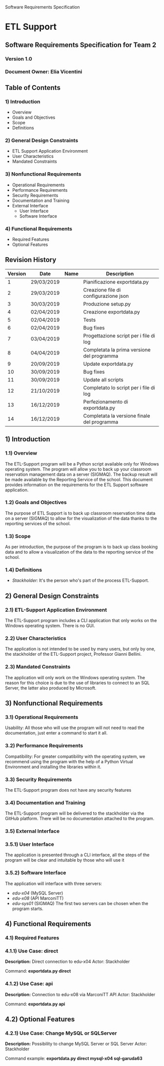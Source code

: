 Software Requirements Specification

# ETL Support

## Software Requirements Specification for Team 2
### Version 1.0
### Document Owner: Elia Vicentini

## Table of Contents
### 1) Introduction
- Overview
- Goals and Objectives
- Scope
- Definitions

### 2) General Design Constraints
- ETL Support Application Environment
- User Characteristics
- Mandated Constraints

### 3) Nonfunctional Requirements
- Operational Requirements
- Performance Requirements
- Security Requirements
- Documentation and Training
- External Interface
    - User Interface
    - Software Interface

### 4) Functional Requirements
- Required Features
- Optional Features

## Revision History
|Version    |Date       |Name   |Description                                |
|-----------|-----------|-------|-------------------------------------------|
|1          |29/03/2019 |       |Pianificazione exportdata.py               |  
|2          |29/03/2019 |       |Creazione file di configurazione json      |  
|3          |30/03/2019 |       |Produzione setup.py                        |  
|4          |02/04/2019 |       |Creazione exportdata.py                    |  
|5          |02/04/2019 |       |Tests                                      |  
|6          |02/04/2019 |       |Bug fixes                                  |  
|7          |03/04/2019 |       |Progettazione script per i file di log     |  
|8          |04/04/2019 |       |Completata la prima versione del programma |  
|9          |20/09/2019 |       |Update exportdata.py                       |  
|10         |30/09/2019 |       |Bug fixes                                  |  
|11         |30/09/2019 |       |Update all scripts                         |  
|12         |21/10/2019 |       |Completato lo script per i file di log     |  
|13         |16/12/2019 |       |Perfezionamento di exportdata.py           |  
|14         |16/12/2019 |       |Completata la versione finale del programma|

## 1) Introduction

### 1.1) Overview
The ETL-Support program will be a Python script available only for Windows operating system. The program will allow you to back up your classroom reservation management data on a server (SIGMAQ). The backup result will be made available by the Reporting Service of the school.
This document provides information on the requirements for the ETL Support software application.

### 1.2) Goals and Objectives
The purpose of ETL Support is to back up classroom reservation time data on a server (SIGMAQ) to allow for the visualization of the data thanks to the reporting services of the school.

### 1.3) Scope
As per introduction, the purpose of the program is to back up class booking data and to allow a visualization of the data to the reporting service of the school.

### 1.4) Definitions
- *Stackholder:* It's the person who's part of the process ETL-Support.

## 2) General Design Constraints 

### 2.1) ETL-Support Application Environment
The ETL-Support program includes a CLI application that only works on the Windows operating system. There is no GUI.

### 2.2) User Characteristics
The application is not intended to be used by many users, but only by one, the stackholder of the ETL-Support project, Professor Gianni Bellini.

### 2.3) Mandated Constraints
The application will only work on the Windows operating system. The reason for this choice is due to the use of libraries to connect to an SQL Server, the latter also produced by Microsoft.

## 3) Nonfunctional Requirements

### 3.1) Operational Requirements
Usability: All those who will use the program will not need to read the documentation, just enter a command to start it all.

### 3.2) Performance Requirements
Compatibility: For greater compatibility with the operating system, we recommend using the program with the help of a Python Virtual Environment and installing the libraries within it.

### 3.3) Security Requirements
The ETL-Support program does not have any security features

### 3.4) Documentation and Training
The ETL-Support program will be delivered to the stackholder via the GitHub platform. There will be no documentation attached to the program.

### 3.5) External Interface

### 3.5.1) User Interface 
The application is presented through a CLI interface, all the steps of the program will be clear and intuitable by those who will use it

### 3.5.2) Software Interface
The application will interface with three servers:
- *edu-x04* (MySQL Server)
- *edu-x08* (API MarconiTT)
- *edu-sys01* (SIGMAQ)
The first two servers can be chosen when the program starts.

## 4) Functional Requirements

### 4.1) Required Features

### 4.1.1) Use Case: direct
**Description:** Direct connection to edu-x04
Actor: Stackholder

Command: **exportdata.py direct**

### 4.1.2) Use Case: api
**Description:** Connection to edu-x08 via MarconiTT API
Actor: Stackholder

Command: **exportdata.py api**

## 4.2) Optional Features

### 4.2.1) Use Case: Change MySQL or SQLServer
**Description:** Possibility to change MySQL Server or SQL Server
Actor: Stackholder

Command example: **exportdata.py direct mysql-x04 sql-garuda63**